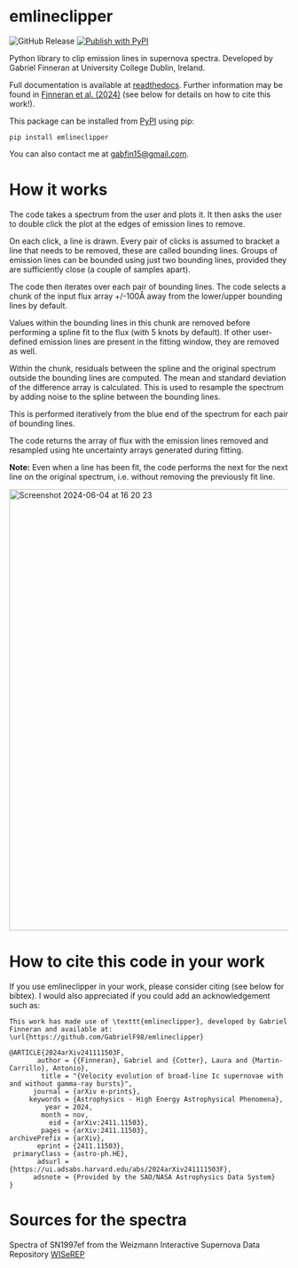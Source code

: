 # emlineclipper
![GitHub Release](https://img.shields.io/github/v/release/GabrielF98/emlineclipper?color=teal)
[![Publish with PyPI](https://github.com/GabrielF98/emlineclipper/actions/workflows/python-publish.yml/badge.svg)](https://github.com/GabrielF98/emlineclipper/actions/workflows/python-publish.yml)

Python library to clip emission lines in supernova spectra. Developed by Gabriel Finneran at University College Dublin, Ireland.

Full documentation is available at [readthedocs](https://emlineclipper.readthedocs.io/en/latest/>). Further information may be found in [Finneran et al. (2024)](https://arxiv.org/abs/2411.11503) (see below for details on how to cite this work!).

This package can be installed from [PyPI](https://pypi.org/project/emlineclipper/>) using pip:

```
pip install emlineclipper
```

You can also contact me at gabfin15@gmail.com.

# How it works
The code takes a spectrum from the user and plots it. It then asks the user to double click the plot at the edges of emission lines to remove.

On each click, a line is drawn. Every pair of clicks is assumed to bracket a line that needs to be removed, these are called bounding lines. Groups of emission lines can be bounded using just two bounding lines, provided they are sufficiently close (a couple of samples apart).

The code then iterates over each pair of bounding lines. The code selects a chunk of the input flux array +/-100Å away from the lower/upper bounding lines by default.

Values within the bounding lines in this chunk are removed before performing a spline fit to the flux (with 5 knots by default). If other user-defined emission lines are present in the fitting window, they are removed as well. 

Within the chunk, residuals between the spline and the original spectrum outside the bounding lines are computed. The mean and standard deviation of the difference array is calculated. This is used to resample the spectrum by adding noise to the spline between the bounding lines.

This is performed iteratively from the blue end of the spectrum for each pair of bounding lines.

The code returns the array of flux with the emission lines removed and resampled using hte uncertainty arrays generated during fitting.

**Note:** Even when a line has been fit, the code performs the next for the next line on the original spectrum, i.e. without removing the previously fit line.

<img width="794" alt="Screenshot 2024-06-04 at 16 20 23" src="https://github.com/GabrielF98/emlineclipper/assets/72733933/6f2493ba-fcb4-46dc-844a-20ee08509644">

# How to cite this code in your work
If you use emlineclipper in your work, please consider citing  (see below for bibtex). I would also appreciated if you could add an acknowledgement such as:

```
This work has made use of \texttt{emlineclipper}, developed by Gabriel Finneran and available at: \url{https://github.com/GabrielF98/emlineclipper}
```

```
@ARTICLE{2024arXiv241111503F,
       author = {{Finneran}, Gabriel and {Cotter}, Laura and {Martin-Carrillo}, Antonio},
        title = "{Velocity evolution of broad-line Ic supernovae with and without gamma-ray bursts}",
      journal = {arXiv e-prints},
     keywords = {Astrophysics - High Energy Astrophysical Phenomena},
         year = 2024,
        month = nov,
          eid = {arXiv:2411.11503},
        pages = {arXiv:2411.11503},
archivePrefix = {arXiv},
       eprint = {2411.11503},
 primaryClass = {astro-ph.HE},
       adsurl = {https://ui.adsabs.harvard.edu/abs/2024arXiv241111503F},
      adsnote = {Provided by the SAO/NASA Astrophysics Data System}
}
```

# Sources for the spectra
Spectra of SN1997ef from the Weizmann Interactive Supernova Data Repository [WISeREP](https://www.wiserep.org/object/4567)
